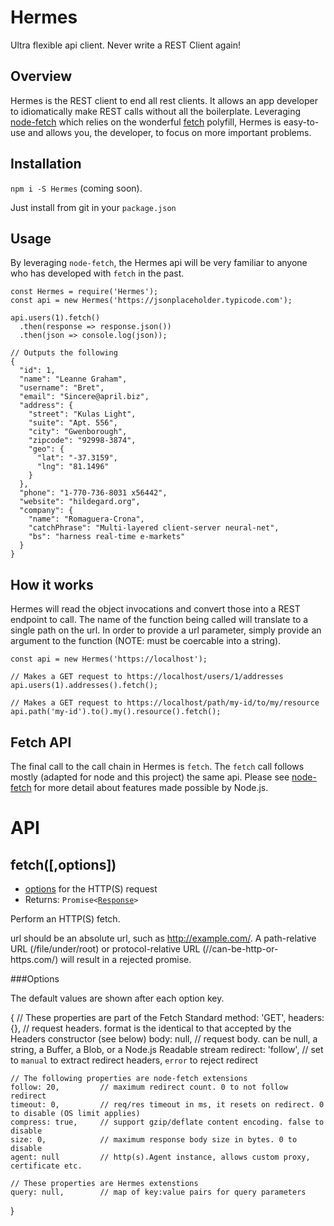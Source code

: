 # Hermes
Ultra flexible api client. Never write a REST Client again!


## Overview
Hermes is the REST client to end all rest clients. It allows an app developer to idiomatically make REST calls 
without all the boilerplate. Leveraging [node-fetch](https://github.com/bitinn/node-fetch) which relies on the wonderful
[fetch](https://github.com/github/fetch) polyfill, Hermes is easy-to-use and allows you, the developer, to focus on more important problems.

## Installation

`npm i -S Hermes` (coming soon).

Just install from git in your `package.json`


## Usage

By leveraging `node-fetch`, the Hermes api will be very familiar to anyone who has developed with `fetch` in the past.

```
const Hermes = require('Hermes');
const api = new Hermes('https://jsonplaceholder.typicode.com');

api.users(1).fetch()
  .then(response => response.json())
  .then(json => console.log(json));

// Outputs the following 
{
  "id": 1,
  "name": "Leanne Graham",
  "username": "Bret",
  "email": "Sincere@april.biz",
  "address": {
    "street": "Kulas Light",
    "suite": "Apt. 556",
    "city": "Gwenborough",
    "zipcode": "92998-3874",
    "geo": {
      "lat": "-37.3159",
      "lng": "81.1496"
    }
  },
  "phone": "1-770-736-8031 x56442",
  "website": "hildegard.org",
  "company": {
    "name": "Romaguera-Crona",
    "catchPhrase": "Multi-layered client-server neural-net",
    "bs": "harness real-time e-markets"
  }
}
```

## How it works

Hermes will read the object invocations and convert those into a REST endpoint to call. The name of the function being called will translate to a single path on the url. In order to provide a url parameter, simply provide an argument to the function (NOTE: must be coercable into a string).

```
const api = new Hermes('https://localhost');

// Makes a GET request to https://localhost/users/1/addresses
api.users(1).addresses().fetch();

// Makes a GET request to https://localhost/path/my-id/to/my/resource
api.path('my-id').to().my().resource().fetch();
```

## Fetch API

The final call to the call chain in Hermes is `fetch`. The `fetch` call follows mostly (adapted for node and this project) the same api. Please see [node-fetch](https://github.com/bitinn/node-fetch) for more detail about features made possible by Node.js.

# API

## fetch([,options])
- [options](#options) for the HTTP(S) request
- Returns: <code>Promise&lt;[Response](https://github.com/bitinn/node-fetch/blob/master/README.md#class-response)&gt;</code>

Perform an HTTP(S) fetch.

url should be an absolute url, such as http://example.com/. A path-relative URL (/file/under/root) or protocol-relative URL (//can-be-http-or-https.com/) will result in a rejected promise.

###Options

The default values are shown after each option key.

{
	// These properties are part of the Fetch Standard
	method: 'GET',
	headers: {},        // request headers. format is the identical to that accepted by the Headers constructor (see below)
	body: null,         // request body. can be null, a string, a Buffer, a Blob, or a Node.js Readable stream
	redirect: 'follow', // set to `manual` to extract redirect headers, `error` to reject redirect

	// The following properties are node-fetch extensions
	follow: 20,         // maximum redirect count. 0 to not follow redirect
	timeout: 0,         // req/res timeout in ms, it resets on redirect. 0 to disable (OS limit applies)
	compress: true,     // support gzip/deflate content encoding. false to disable
	size: 0,            // maximum response body size in bytes. 0 to disable
	agent: null         // http(s).Agent instance, allows custom proxy, certificate etc.
	
	// These properties are Hermes extenstions
	query: null,        // map of key:value pairs for query parameters
}




